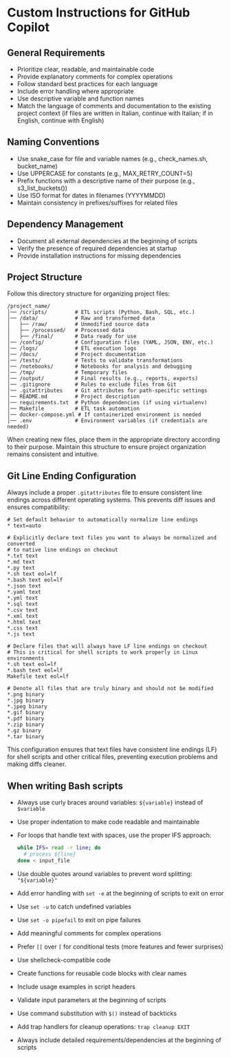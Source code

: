 # Custom Instructions for GitHub Copilot

## General Requirements

- Prioritize clear, readable, and maintainable code
- Provide explanatory comments for complex operations
- Follow standard best practices for each language
- Include error handling where appropriate
- Use descriptive variable and function names
- Match the language of comments and documentation to the existing project context (if files are written in Italian, continue with Italian; if in English, continue with English)

## Naming Conventions

- Use snake_case for file and variable names (e.g., check_names.sh, bucket_name)
- Use UPPERCASE for constants (e.g., MAX_RETRY_COUNT=5)
- Prefix functions with a descriptive name of their purpose (e.g., s3_list_buckets())
- Use ISO format for dates in filenames (YYYYMMDD)
- Maintain consistency in prefixes/suffixes for related files

## Dependency Management

- Document all external dependencies at the beginning of scripts
- Verify the presence of required dependencies at startup
- Provide installation instructions for missing dependencies

## Project Structure

Follow this directory structure for organizing project files:

```
/project_name/
│── /scripts/         # ETL scripts (Python, Bash, SQL, etc.)
│── /data/            # Raw and transformed data
│   ├── /raw/         # Unmodified source data
│   ├── /processed/   # Processed data
│   ├── /final/       # Data ready for use
│── /config/          # Configuration files (YAML, JSON, ENV, etc.)
│── /logs/            # ETL execution logs
│── /docs/            # Project documentation
│── /tests/           # Tests to validate transformations
│── /notebooks/       # Notebooks for analysis and debugging
│── /tmp/             # Temporary files
│── /output/          # Final results (e.g., reports, exports)
│── .gitignore        # Rules to exclude files from Git
│── .gitattributes    # Git attributes for path-specific settings
│── README.md         # Project description
│── requirements.txt  # Python dependencies (if using virtualenv)
│── Makefile          # ETL task automation
│── docker-compose.yml # If containerized environment is needed
│── .env              # Environment variables (if credentials are needed)
```

When creating new files, place them in the appropriate directory according to their purpose. Maintain this structure to ensure project organization remains consistent and intuitive.

## Git Line Ending Configuration

Always include a proper `.gitattributes` file to ensure consistent line endings across different operating systems. This prevents diff issues and ensures compatibility:

```
# Set default behavior to automatically normalize line endings
* text=auto

# Explicitly declare text files you want to always be normalized and converted
# to native line endings on checkout
*.txt text
*.md text
*.py text
*.sh text eol=lf
*.bash text eol=lf
*.json text
*.yaml text
*.yml text
*.sql text
*.csv text
*.xml text
*.html text
*.css text
*.js text

# Declare files that will always have LF line endings on checkout
# This is critical for shell scripts to work properly in Linux environments
*.sh text eol=lf
*.bash text eol=lf
Makefile text eol=lf

# Denote all files that are truly binary and should not be modified
*.png binary
*.jpg binary
*.jpeg binary
*.gif binary
*.pdf binary
*.zip binary
*.gz binary
*.tar binary
```

This configuration ensures that text files have consistent line endings (LF) for shell scripts and other critical files, preventing execution problems and making diffs cleaner.

## When writing Bash scripts

- Always use curly braces around variables: `${variable}` instead of `$variable`
- Use proper indentation to make code readable and maintainable
- For loops that handle text with spaces, use the proper IFS approach:

  ```bash
  while IFS= read -r line; do
    # process ${line}
  done < input_file
  ```

- Use double quotes around variables to prevent word splitting: `"${variable}"`
- Add error handling with `set -e` at the beginning of scripts to exit on error
- Use `set -u` to catch undefined variables
- Use `set -o pipefail` to exit on pipe failures
- Add meaningful comments for complex operations
- Prefer `[[` over `[` for conditional tests (more features and fewer surprises)
- Use shellcheck-compatible code
- Create functions for reusable code blocks with clear names
- Include usage examples in script headers
- Validate input parameters at the beginning of scripts
- Use command substitution with `$()` instead of backticks
- Add trap handlers for cleanup operations: `trap cleanup EXIT`
- Always include detailed requirements/dependencies at the beginning of scripts
